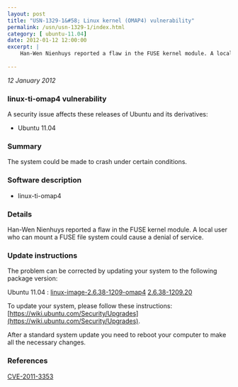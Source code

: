 ```yaml
---
layout: post
title: "USN-1329-1&#58; Linux kernel (OMAP4) vulnerability"
permalink: /usn/usn-1329-1/index.html
category: [ ubuntu-11.04]
date: 2012-01-12 12:00:00
excerpt: |
    Han-Wen Nienhuys reported a flaw in the FUSE kernel module. A local user who can mount a FUSE file system could cause a denial of service. 
    
--- 
```

 
 

*12 January 2012*

### linux-ti-omap4 vulnerability

A security issue affects these releases of Ubuntu and its derivatives:

* Ubuntu 11.04

### Summary

The system could be made to crash under certain conditions. 

### Software description

* linux-ti-omap4 

### Details

Han-Wen Nienhuys reported a flaw in the FUSE kernel module. A local user who can mount a FUSE file system could cause a denial of service. 

### Update instructions

The problem can be corrected by updating your system to the following package version:

Ubuntu 11.04
 : [linux-image-2.6.38-1209-omap4](https://launchpad.net/ubuntu/+source/linux-ti-omap4) <span> [2.6.38-1209.20](https://launchpad.net/ubuntu/+source/linux-ti-omap4/2.6.38-1209.20) </span> 

To update your system, please follow these instructions: [https://wiki.ubuntu.com/Security/Upgrades](https://wiki.ubuntu.com/Security/Upgrades).

After a standard system update you need to reboot your computer to make all the necessary changes. 

### References

 
 [CVE-2011-3353](http://people.ubuntu.com/~ubuntu-security/cve/CVE-2011-3353)
 

